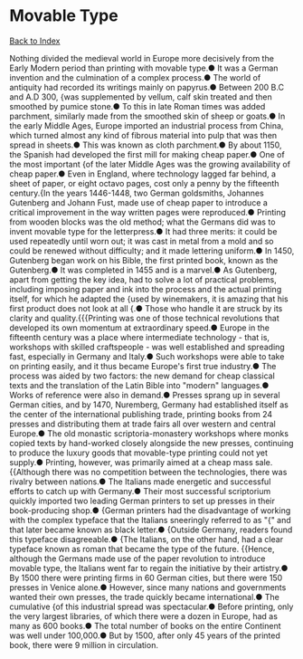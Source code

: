 # Movable Type
[Back to Index](https://github.com/windows10010/tpoExtractor/blog/master/README.md)

Nothing divided the medieval world in Europe more decisively from the Early Modern period than printing with movable type.● It was a German invention and the culmination of a complex process.● The world of antiquity had recorded its writings mainly on papyrus.● Between 200 B.C and A.D 300, {was supplemented by vellum, calf skin treated and then smoothed by pumice stone.● To this in late Roman times was added parchment, similarly made from the smoothed skin of sheep or goats.● In the early Middle Ages, Europe imported an industrial process from China, which turned almost any kind of fibrous material into pulp that was then spread in sheets.● This was known as cloth parchment.● By about 1150, the Spanish had developed the first mill for making cheap paper.● One of the most important {of the later Middle Ages was the growing availability of cheap paper.● Even in England, where technology lagged far behind, a sheet of paper, or eight octavo pages, cost only a penny by the fifteenth century.{In the years 1446-1448, two German goldsmiths, Johannes Gutenberg and Johann Fust, made use of cheap paper to introduce a critical improvement in the way written pages were reproduced.● Printing from wooden blocks was the old method; what the Germans did was to invent movable type for the letterpress.● It had three merits: it could be used repeatedly until worn out; it was cast in metal from a mold and so could be renewed without difficulty; and it made lettering uniform.● In 1450, Gutenberg began work on his Bible, the first printed book, known as the Gutenberg.● It was completed in 1455 and is a marvel.● As Gutenberg, apart from getting the key idea, had to solve a lot of practical problems, including imposing paper and ink into the process and the actual printing itself, for which he adapted the {used by winemakers, it is amazing that his first product does not look at all {.● Those who handle it are struck by its clarity and quality.{{{Printing was one of those technical revolutions that developed its own momentum at extraordinary speed.● Europe in the fifteenth century was a place where intermediate technology - that is, workshops with skilled craftspeople - was well established and spreading fast, especially in Germany and Italy.● Such workshops were able to take on printing easily, and it thus became Europe's first true industry.● The process was aided by two factors: the new demand for cheap classical texts and the translation of the Latin Bible into "modern" languages.● Works of reference were also in demand.● Presses sprang up in several German cities, and by 1470, Nuremberg, Germany had established itself as the center of the international publishing trade, printing books from 24 presses and distributing them at trade fairs all over western and central Europe.● The old monastic scriptoria-monastery workshops where monks copied texts by hand-worked closely alongside the new presses, continuing to produce the luxury goods that movable-type printing could not yet supply.● Printing, however, was primarily aimed at a cheap mass sale.{{Although there was no competition between the technologies, there was rivalry between nations.● The Italians made energetic and successful efforts to catch up with Germany.● Their most successful scriptorium quickly imported two leading German printers to set up presses in their book-producing shop.● {German printers had the disadvantage of working with the complex typeface that the Italians sneeringly referred to as "{" and that later became known as black letter.● {Outside Germany, readers found this typeface disagreeable.● {The Italians, on the other hand, had a clear typeface known as roman that became the type of the future. {{Hence, although the Germans made use of the paper revolution to introduce movable type, the Italians went far to regain the initiative by their artistry.● By 1500 there were printing firms in 60 German cities, but there were 150 presses in Venice alone.● However, since many nations and governments wanted their own presses, the trade quickly became international.● The cumulative {of this industrial spread was spectacular.● Before printing, only the very largest libraries, of which there were a dozen in Europe, had as many as 600 books.● The total number of books on the entire Continent was well under 100,000.● But by 1500, after only 45 years of the printed book, there were 9 million in circulation.